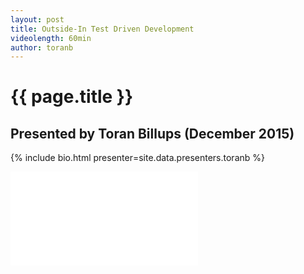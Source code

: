 ```yaml
---
layout: post
title: Outside-In Test Driven Development
videolength: 60min
author: toranb
---
```


# {{ page.title }}

## Presented by Toran Billups (December 2015)

{% include bio.html presenter=site.data.presenters.toranb %}

<div class="fluid-width-video-wrapper"><iframe src="//www.youtube.com/embed/9T_mRAoJEL8" frameborder="0" allowfullscreen></iframe></div>
